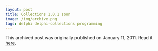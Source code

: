 ```yaml
---
layout: post
title: Collections 1.0.1 soon
image: /img/archive.png
tags: delphi delphi-collections programming
---
```

This archived post was originally published on January 11, 2011. Read it [here](/alex.ciobanu.org/index14c7.html).
